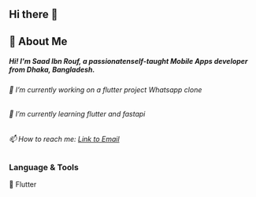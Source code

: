 ## Hi there 👋
<!--
**SaadIbnRouf/SaadIbnRouf** is a ✨ _special_ ✨ repository because its `README.md` (this file) appears on your GitHub profile.

Here are some ideas to get you started:

- 🔭 I’m currently working on ...
- 🌱 I’m currently learning ...
- 👯 I’m looking to collaborate on ...
- 🤔 I’m looking for help with ...
- 💬 Ask me about ...
- 📫 How to reach me: ...
- 😄 Pronouns: ...
- ⚡ Fun fact: ...
-->
## 🚀 About Me
##### Hi! I'm Saad Ibn Rouf, a passionatenself-taught Mobile Apps developer from Dhaka, Bangladesh.
###### 🔭 I’m currently working on a flutter project Whatsapp clone
###### 🌱 I’m currently learning flutter and fastapi
###### 📫 How to reach me: [Link to Email](saadibnrouf004@gmail.com)

### Language & Tools
:iphone: Flutter

